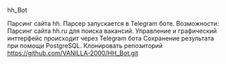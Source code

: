 hh_Bot

Парсинг сайта hh. Парсер запускается в Telegram боте.
Возможности:
Парсинг сайта hh.ru для поиска вакансий.
Управление и графический инттерфейс происходит через Telegram бота
Сохранение результата при помощи PostgreSQL. 
Клонировать репозиторий https://github.com/VANILLA-2000/HH_Bot.git

